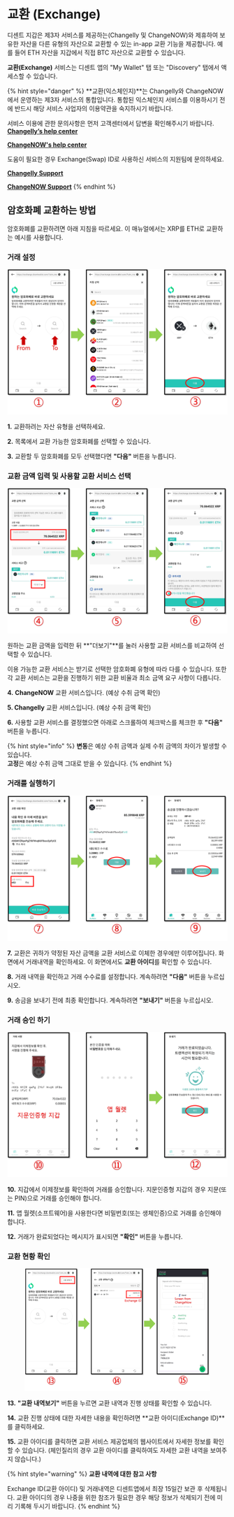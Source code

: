 # 교환 (Exchange)

디센트 지갑은 제3자 서비스를 제공하는(Changelly 및 ChangeNOW)와 제휴하여 보유한 자산을 다른 유형의 자산으로 교환할 수 있는 in-app 교환 기능을 제공합니다. 예를 들어 ETH 자산을 지갑에서 직접 BTC 자산으로 교환할 수 있습니다.

**교환(Exchange)** 서비스는 디센트 앱의 "My Wallet" 탭 또는 "Discovery" 탭에서 액세스할 수 있습니다.

{% hint style="danger" %}
**교환(익스체인지)**는 Changelly와 ChangeNOW에서 운영하는 제3자 서비스의 통합입니다. 통합된 익스체인지 서비스를 이용하시기 전에 반드시 해당 서비스 사업자의 이용약관을 숙지하시기 바랍니다.



서비스 이용에 관한 문의사항은 먼저 고객센터에서 답변을 확인해주시기 바랍니다.\
[**Changelly’s help center**](https://support.changelly.com/en/support/home)&#x20;

[**ChangeNOW's help center**](https://support.changenow.io/hc/en-us)&#x20;



도움이 필요한 경우 Exchange(Swap) ID로 사용하신 서비스의 지원팀에 문의하세요.

[**Changelly Support**](https://support.changelly.com/en/support/tickets/new)

[**ChangeNOW Support**](https://support.changenow.io/hc/en-us/requests/new)
{% endhint %}

## 암호화폐 교환하는 방법

암호화폐를 교환하려면 아래 지침을 따르세요. 이 매뉴얼에서는 XRP를 ETH로 교환하는 예시를 사용합니다.

### 거래 설정

![](../.gitbook/assets/교환-01.png)

**1.** 교환하려는 자산 유형을 선택하세요.

**2.** 목록에서 교환 가능한 암호화폐를 선택할 수 있습니다.

**3.** 교환할 두 암호화폐를 모두 선택했다면 **"다음"** 버튼을 누릅니다.

### 교환 금액 입력 및 사용할 교환 서비스 선택

![](../.gitbook/assets/교환-02.png)

원하는 교환 금액을 입력한 뒤 **"더보기"**를 눌러 사용할 교환 서비스를 비교하여 선택할 수 있습니다.

이용 가능한 교환 서비스는 받기로 선택한 암호화폐 유형에 따라 다를 수 있습니다. 또한 각 교환 서비스는 교환을 진행하기 위한 교환 비율과 최소 금액 요구 사항이 다릅니다.

**4.** **ChangeNOW** 교환 서비스입니다. (예상 수취 금액 확인)

**5. Changelly** 교환 서비스입니다. (예상 수취 금액 확인)

**6.** 사용할 교환 서비스를 결정했으면 아래로 스크롤하여 체크박스를 체크한 후 **"다음"** 버튼을 누릅니다.

{% hint style="info" %}
**변동**은 예상 수취 금액과 실제 수취 금액의 차이가 발생할 수 있습니다. \
**고정**은 예상 수취 금액 그대로 받을 수 있습니다.
{% endhint %}

### 거래를 실행하기

![](../.gitbook/assets/교환-03.png)

**7.** 교환은 귀하가 약정된 자산 금액을 교환 서비스로 이체한 경우에만 이루어집니다. 화면에서 거래내역을 확인하세요. 이 화면에서도 **교환 아이디**를 확인할 수 있습니다.

**8.** 거래 내역을 확인하고 거래 수수료를 설정합니다. 계속하려면 **"다음"** 버튼을 누르십시오.&#x20;

**9.** 송금을 보내기 전에 최종 확인합니다. 계속하려면 **"보내기"** 버튼을 누르십시오.&#x20;

### 거래 승인 하기

![](../.gitbook/assets/교환-04.png)

**10.** 지갑에서 이제정보를 확인하여 거래를 승인합니다. 지문인증형 지갑의 경우 지문(또는 PIN)으로 거래를 승인해야 합니다.

**11.** 앱 월렛(소프트웨어)을 사용한다면 비밀번호(또는 생체인증)으로 거래를 승인해야 합니다.

**12.** 거래가 완료되었다는 메시지가 표시되면 **"확인"** 버튼을 누릅니다.



### 교환 현황 확인

<figure><img src="../.gitbook/assets/교환-05.png" alt=""><figcaption></figcaption></figure>

**13.** **"교환 내역보기"** 버튼을 누르면 교환 내역과 진행 상태를 확인할 수 있습니다.

**14.** 교환 진행 상태에 대한 자세한 내용을 확인하려면 **교환 아이디(Exchange ID)**를 클릭하세요.

**15.** 교환 아이디를 클릭하면 교환 서비스 제공업체의 웹사이트에서 자세한 정보를 확인할 수 있습니다.  (체인질리의 경우 교환 아이디를 클릭하여도 자세한 교환 내역을 보여주지 않습니다.)

{% hint style="warning" %}
**교환 내역에 대한 참고 사항**

Exchange ID(교환 아이디) 및 거래내역은 디센트앱에서 최장 15일간 보관 후 삭제됩니다. 교환 아이디의 경우 나중을 위한 참조가 필요한 경우 해당 정보가 삭제되기 전에 미리 기록해 두시기 바랍니다.
{% endhint %}
